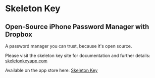 Skeleton Key 
============

Open-Source iPhone Password Manager with Dropbox
------------------------------------------------

A password manager you can trust, because it's open source.

Please visit the skeleton key site for documentation and further details: [skeletonkeyapp.com](http://www.skeletonkeyapp.com/)

Available on the app store here: [Skeleton Key](http://itunes.apple.com/us/app/skeleton-key-password-manager/id513648119?ls=1&mt=8)